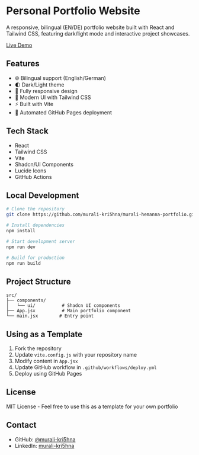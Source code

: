 # Personal Portfolio Website

A responsive, bilingual (EN/DE) portfolio website built with React and Tailwind CSS, featuring dark/light mode and interactive project showcases.

[Live Demo](https://murali-kri5hna.github.io/murali-hemanna-portfolio)


## Features

- 🌐 Bilingual support (English/German)
- 🌓 Dark/Light theme
- 📱 Fully responsive design
- 🎨 Modern UI with Tailwind CSS
- ⚡ Built with Vite
- 🚀 Automated GitHub Pages deployment

## Tech Stack

- React
- Tailwind CSS
- Vite
- Shadcn/UI Components
- Lucide Icons
- GitHub Actions

## Local Development

```bash
# Clone the repository
git clone https://github.com/murali-kri5hna/murali-hemanna-portfolio.git

# Install dependencies
npm install

# Start development server
npm run dev

# Build for production
npm run build
```

## Project Structure

```
src/
├── components/
│   └── ui/          # Shadcn UI components
├── App.jsx          # Main portfolio component
└── main.jsx        # Entry point
```

## Using as a Template

1. Fork the repository
2. Update `vite.config.js` with your repository name
3. Modify content in `App.jsx`
4. Update GitHub workflow in `.github/workflows/deploy.yml`
5. Deploy using GitHub Pages

## License

MIT License - Feel free to use this as a template for your own portfolio

## Contact

- GitHub: [@murali-kri5hna](https://github.com/murali-kri5hna)
- LinkedIn: [murali-kri5hna](https://linkedin.com/in/murali-kri5hna)
